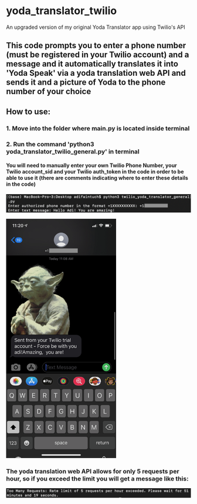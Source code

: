 # yoda_translator_twilio
An upgraded version of my original Yoda Translator app using Twilio's API

## This code prompts you to enter a phone number (must be registered in your Twilio account) and a message and it automatically translates it into 'Yoda Speak' via a yoda translation web API and sends it and a picture of Yoda to the phone number of your choice

## How to use:
### 1. Move into the folder where main.py is located inside terminal
### 2. Run the command 'python3 yoda_translator_twilio_general.py' in terminal
#### You will need to manually enter your own Twilio Phone Number, your Twilio account_sid and your Twilio auth_token in the code in order to be able to use it (there are comments indicating where to enter these details in the code)

![](screenshots/in_terminal_twilio.png)

<img src="screenshots/text_sent_twilio.png" width="300">

### The yoda translation web API allows for only 5 requests per hour, so if you exceed the limit you will get a message like this:
![](screenshots/too_many_requests.png)
